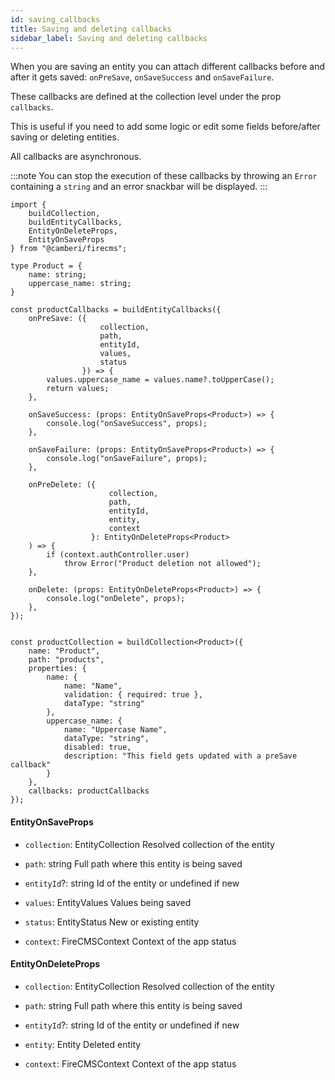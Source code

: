 ```yaml
---
id: saving_callbacks
title: Saving and deleting callbacks
sidebar_label: Saving and deleting callbacks
---
```


When you are saving an entity you can attach different callbacks before and
after it gets saved: `onPreSave`, `onSaveSuccess` and `onSaveFailure`.

These callbacks are defined at the collection level under the prop `callbacks`.

This is useful if you need to add some logic or edit some fields before/after
saving or deleting entities.

All callbacks are asynchronous.

:::note
You can stop the execution of these callbacks by throwing an `Error`
containing a `string` and an error snackbar will be displayed.
:::

```tsx
import {
    buildCollection,
    buildEntityCallbacks,
    EntityOnDeleteProps,
    EntityOnSaveProps
} from "@camberi/firecms";

type Product = {
    name: string;
    uppercase_name: string;
}

const productCallbacks = buildEntityCallbacks({
    onPreSave: ({
                    collection,
                    path,
                    entityId,
                    values,
                    status
                }) => {
        values.uppercase_name = values.name?.toUpperCase();
        return values;
    },

    onSaveSuccess: (props: EntityOnSaveProps<Product>) => {
        console.log("onSaveSuccess", props);
    },

    onSaveFailure: (props: EntityOnSaveProps<Product>) => {
        console.log("onSaveFailure", props);
    },

    onPreDelete: ({
                      collection,
                      path,
                      entityId,
                      entity,
                      context
                  }: EntityOnDeleteProps<Product>
    ) => {
        if (context.authController.user)
            throw Error("Product deletion not allowed");
    },

    onDelete: (props: EntityOnDeleteProps<Product>) => {
        console.log("onDelete", props);
    },
});


const productCollection = buildCollection<Product>({
    name: "Product",
    path: "products",
    properties: {
        name: {
            name: "Name",
            validation: { required: true },
            dataType: "string"
        },
        uppercase_name: {
            name: "Uppercase Name",
            dataType: "string",
            disabled: true,
            description: "This field gets updated with a preSave callback"
        }
    },
    callbacks: productCallbacks
});
```

#### EntityOnSaveProps

* `collection`: EntityCollection Resolved collection of the entity

* `path`: string Full path where this entity is being saved

* `entityId`?: string Id of the entity or undefined if new

* `values`: EntityValues Values being saved

* `status`: EntityStatus New or existing entity

* `context`: FireCMSContext Context of the app status

#### EntityOnDeleteProps

* `collection`: EntityCollection Resolved collection of the entity

* `path`: string Full path where this entity is being saved

* `entityId`?: string Id of the entity or undefined if new

* `entity`: Entity Deleted entity

* `context`: FireCMSContext Context of the app status

